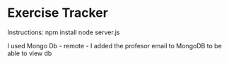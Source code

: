 # Exercise Tracker

Instructions:
npm install
node server.js

I used Mongo Db - remote - I added the profesor email to MongoDB to be able to view db
